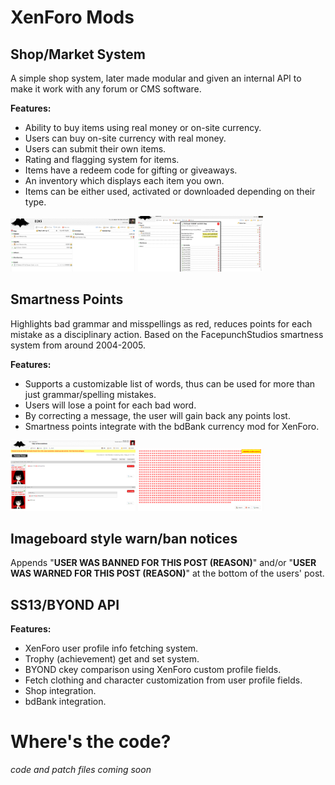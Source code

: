 # XenForo Mods

## Shop/Market System

A simple shop system, later made modular and given an internal API to make it work with any forum or CMS software.

**Features:**

*   Ability to buy items using real money or on-site currency.
*   Users can buy on-site currency with real money.
*   Users can submit their own items.
*   Rating and flagging system for items.
*   Items have a redeem code for gifting or giveaways.
*   An inventory which displays each item you own.
*   Items can be either used, activated or downloaded depending on their type.

<a href="screenshots/shop1.png" target="_blank"><img src="screenshots/shop1.png" alt="[IMG]" width="200"/></a>  <a href="screenshots/shop2.png" target="_blank"><img src="screenshots/shop2.png" alt="[IMG]" width="200"/></a>  

## Smartness Points

Highlights bad grammar and misspellings as red, reduces points for each mistake as a disciplinary action. Based on the FacepunchStudios smartness system from around 2004-2005.

**Features:**

*   Supports a customizable list of words, thus can be used for more than just grammar/spelling mistakes.
*   Users will lose a point for each bad word.
*   By correcting a message, the user will gain back any points lost.
*   Smartness points integrate with the bdBank currency mod for XenForo.

<a href="screenshots/smartness1.png" target="_blank"><img src="screenshots/smartness1.png" alt="[IMG]" width="200"/></a>  <a href="screenshots/smartness2.png" target="_blank"><img src="screenshots/smartness2.png" alt="[IMG]" width="200"/></a>

## Imageboard style warn/ban notices

Appends "**USER WAS BANNED FOR THIS POST (REASON)**" and/or  "**USER WAS WARNED FOR THIS POST (REASON)**" at the bottom of the users' post.

## SS13/BYOND API

**Features:**

*	XenForo user profile info fetching system.
*   Trophy (achievement) get and set system.
*   BYOND ckey comparison using XenForo custom profile fields.
*	Fetch clothing and character customization from user profile fields.
*   Shop integration.
*   bdBank integration.


# Where's the code?

*code and patch files coming soon*